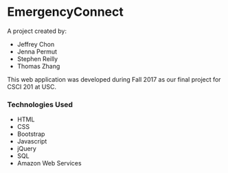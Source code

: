 # EmergencyConnect
A project created by:
* Jeffrey Chon
* Jenna Permut
* Stephen Reilly
* Thomas Zhang

This web application was developed during Fall 2017 as our final project for CSCI 201 at USC.

### Technologies Used
* HTML
* CSS
* Bootstrap
* Javascript
* jQuery
* SQL
* Amazon Web Services
